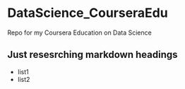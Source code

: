 # DataScience_CourseraEdu
Repo for my Coursera Education on Data Science
## Just resesrching markdown headings
* list1
* list2

